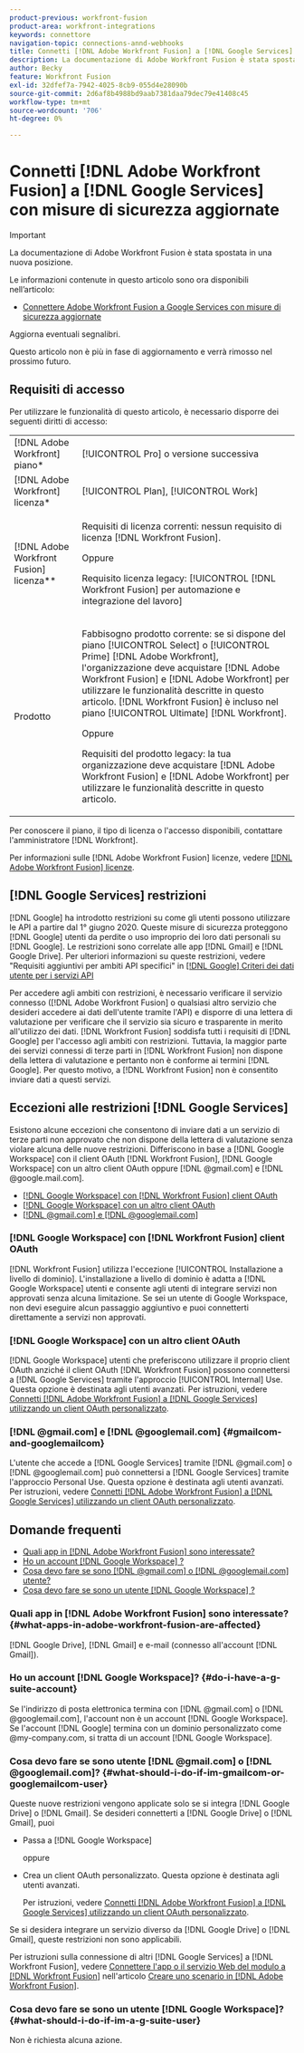 ```yaml
---
product-previous: workfront-fusion
product-area: workfront-integrations
keywords: connettore
navigation-topic: connections-annd-webhooks
title: Connetti [!DNL Adobe Workfront Fusion] a [!DNL Google Services] con misure di sicurezza aggiornate
description: La documentazione di Adobe Workfront Fusion è stata spostata in una nuova posizione. Questo articolo è stato dichiarato obsoleto, ma contiene un collegamento al nuovo articolo che descrive questa funzionalità.
author: Becky
feature: Workfront Fusion
exl-id: 32dfef7a-7942-4025-8cb9-055d4e28090b
source-git-commit: 2d6af8b4988bd9aab7381daa79dec79e41408c45
workflow-type: tm+mt
source-wordcount: '706'
ht-degree: 0%

---
```


# Connetti [!DNL Adobe Workfront Fusion] a [!DNL Google Services] con misure di sicurezza aggiornate

>[!IMPORTANT]
>
>La documentazione di Adobe Workfront Fusion è stata spostata in una nuova posizione.
>
>Le informazioni contenute in questo articolo sono ora disponibili nell’articolo:
>
>* [Connettere Adobe Workfront Fusion a Google Services con misure di sicurezza aggiornate](https://experienceleague.adobe.com/docs/workfront-fusion/using/create-scenarios/connect-to-applications/connect-to-google-with-new-security-measures.html)
>
>Aggiorna eventuali segnalibri.
>
>Questo articolo non è più in fase di aggiornamento e verrà rimosso nel prossimo futuro.

## Requisiti di accesso

Per utilizzare le funzionalità di questo articolo, è necessario disporre dei seguenti diritti di accesso:

<table style="table-layout:auto">
 <col> 
 <col> 
 <tbody> 
  <tr> 
   <td role="rowheader">[!DNL Adobe Workfront] piano*</td> 
   <td> <p>[!UICONTROL Pro] o versione successiva</p> </td> 
  </tr> 
  <tr data-mc-conditions=""> 
   <td role="rowheader">[!DNL Adobe Workfront] licenza*</td> 
   <td> <p>[!UICONTROL Plan], [!UICONTROL Work]</p> </td> 
  </tr> 
  <tr> 
   <td role="rowheader">[!DNL Adobe Workfront Fusion] licenza**</td> 
   <td>
   <p>Requisiti di licenza correnti: nessun requisito di licenza [!DNL Workfront Fusion].</p>
   <p>Oppure</p>
   <p>Requisito licenza legacy: [!UICONTROL [!DNL Workfront Fusion] per automazione e integrazione del lavoro] </p>
   </td> 
  </tr> 
  <tr> 
   <td role="rowheader">Prodotto</td> 
   <td>
   <p>Fabbisogno prodotto corrente: se si dispone del piano [!UICONTROL Select] o [!UICONTROL Prime] [!DNL Adobe Workfront], l'organizzazione deve acquistare [!DNL Adobe Workfront Fusion] e [!DNL Adobe Workfront] per utilizzare le funzionalità descritte in questo articolo. [!DNL Workfront Fusion] è incluso nel piano [!UICONTROL Ultimate] [!DNL Workfront].</p>
   <p>Oppure</p>
   <p>Requisiti del prodotto legacy: la tua organizzazione deve acquistare [!DNL Adobe Workfront Fusion] e [!DNL Adobe Workfront] per utilizzare le funzionalità descritte in questo articolo.</p>
   </td> 
  </tr> 
 </tbody> 
</table>

Per conoscere il piano, il tipo di licenza o l&#39;accesso disponibili, contattare l&#39;amministratore [!DNL Workfront].

Per informazioni sulle [!DNL Adobe Workfront Fusion] licenze, vedere [[!DNL Adobe Workfront Fusion] licenze](../../workfront-fusion/get-started/license-automation-vs-integration.md).

## [!DNL Google Services] restrizioni

[!DNL Google] ha introdotto restrizioni su come gli utenti possono utilizzare le API a partire dal 1° giugno 2020. Queste misure di sicurezza proteggono [!DNL Google] utenti da perdite o uso improprio dei loro dati personali su [!DNL Google]. Le restrizioni sono correlate alle app [!DNL Gmail] e [!DNL Google Drive]. Per ulteriori informazioni su queste restrizioni, vedere &quot;Requisiti aggiuntivi per ambiti API specifici&quot; in [[!DNL Google] Criteri dei dati utente per i servizi API](https://developers.google.com/terms/api-services-user-data-policy#additional_requirements_for_specific_api_scopes)

Per accedere agli ambiti con restrizioni, è necessario verificare il servizio connesso ([!DNL Adobe Workfront Fusion] o qualsiasi altro servizio che desideri accedere ai dati dell&#39;utente tramite l&#39;API) e disporre di una lettera di valutazione per verificare che il servizio sia sicuro e trasparente in merito all&#39;utilizzo dei dati. [!DNL Workfront Fusion] soddisfa tutti i requisiti di [!DNL Google] per l&#39;accesso agli ambiti con restrizioni. Tuttavia, la maggior parte dei servizi connessi di terze parti in [!DNL Workfront Fusion] non dispone della lettera di valutazione e pertanto non è conforme ai termini [!DNL Google]. Per questo motivo, a [!DNL Workfront Fusion] non è consentito inviare dati a questi servizi.

## Eccezioni alle restrizioni [!DNL Google Services]

Esistono alcune eccezioni che consentono di inviare dati a un servizio di terze parti non approvato che non dispone della lettera di valutazione senza violare alcuna delle nuove restrizioni. Differiscono in base a [!DNL Google Workspace] con il client OAuth [!DNL Workfront Fusion], [!DNL Google Workspace] con un altro client OAuth oppure [!DNL @gmail.com] e [!DNL @google.mail.com].

* [[!DNL Google Workspace] con  [!DNL Workfront Fusion] client OAuth](#g-suite-with-workfront-fusion-oauth-client)
* [[!DNL Google Workspace] con un altro client OAuth](#g-suite-with-another-oauth-client)
* [[!DNL @gmail.com] e [!DNL @googlemail.com]](#gmailcom-and-googlemailcom)

### [!DNL Google Workspace] con [!DNL Workfront Fusion] client OAuth

[!DNL Workfront Fusion] utilizza l&#39;eccezione [!UICONTROL Installazione a livello di dominio]. L&#39;installazione a livello di dominio è adatta a [!DNL Google Workspace] utenti e consente agli utenti di integrare servizi non approvati senza alcuna limitazione. Se sei un utente di Google Workspace, non devi eseguire alcun passaggio aggiuntivo e puoi connetterti direttamente a servizi non approvati.

### [!DNL Google Workspace] con un altro client OAuth

[!DNL Google Workspace] utenti che preferiscono utilizzare il proprio client OAuth anziché il client OAuth [!DNL Workfront Fusion] possono connettersi a [!DNL Google Services] tramite l&#39;approccio [!UICONTROL Internal] Use. Questa opzione è destinata agli utenti avanzati. Per istruzioni, vedere [Connetti [!DNL Adobe Workfront Fusion] a [!DNL Google Services] utilizzando un client OAuth personalizzato](../../workfront-fusion/connections/connect-fusion-to-google-using-oauth.md).

### [!DNL @gmail.com] e [!DNL @googlemail.com] {#gmailcom-and-googlemailcom}

L&#39;utente che accede a [!DNL Google Services] tramite [!DNL @gmail.com] o [!DNL @googlemail.com] può connettersi a [!DNL Google Services] tramite l&#39;approccio Personal Use. Questa opzione è destinata agli utenti avanzati. Per istruzioni, vedere [Connetti [!DNL Adobe Workfront Fusion] a [!DNL Google Services] utilizzando un client OAuth personalizzato](../../workfront-fusion/connections/connect-fusion-to-google-using-oauth.md).

## Domande frequenti

* [Quali app in  [!DNL Adobe Workfront Fusion]  sono interessate?](#what-apps-in-adobe-workfront-fusion-are-affected)
* [Ho un account  [!DNL Google Workspace] ?](#do-i-have-a-g-suite-account)
* [Cosa devo fare se sono  [!DNL @gmail.com] o [!DNL @googlemail.com] utente?](#what-should-i-do-if-im-gmailcom-or-googlemailcom-user)
* [Cosa devo fare se sono un utente  [!DNL Google Workspace] ?](#what-should-i-do-if-im-a-g-suite-user)

### Quali app in [!DNL Adobe Workfront Fusion] sono interessate? {#what-apps-in-adobe-workfront-fusion-are-affected}

[!DNL Google Drive], [!DNL Gmail] e e-mail (connesso all&#39;account [!DNL Gmail]).

### Ho un account [!DNL Google Workspace]? {#do-i-have-a-g-suite-account}

Se l&#39;indirizzo di posta elettronica termina con [!DNL @gmail.com] o [!DNL @googlemail.com], l&#39;account non è un account [!DNL Google Workspace]. Se l&#39;account [!DNL Google] termina con un dominio personalizzato come @my-company.com, si tratta di un account [!DNL Google Workspace].

### Cosa devo fare se sono utente [!DNL @gmail.com] o [!DNL @googlemail.com]? {#what-should-i-do-if-im-gmailcom-or-googlemailcom-user}

Queste nuove restrizioni vengono applicate solo se si integra [!DNL Google Drive] o [!DNL Gmail]. Se desideri connetterti a [!DNL Google Drive] o [!DNL Gmail], puoi

* Passa a [!DNL Google Workspace]

  oppure

* Crea un client OAuth personalizzato. Questa opzione è destinata agli utenti avanzati.

  Per istruzioni, vedere [Connetti [!DNL Adobe Workfront Fusion] a [!DNL Google Services] utilizzando un client OAuth personalizzato](../../workfront-fusion/connections/connect-fusion-to-google-using-oauth.md).

Se si desidera integrare un servizio diverso da [!DNL Google Drive] o [!DNL Gmail], queste restrizioni non sono applicabili.

Per istruzioni sulla connessione di altri [!DNL Google Services] a [!DNL Workfront Fusion], vedere [Connettere l&#39;app o il servizio Web del modulo a  [!DNL Workfront Fusion]](../../workfront-fusion/scenarios/create-a-scenario.md#connect) nell&#39;articolo [Creare uno scenario in [!DNL Adobe Workfront Fusion]](../../workfront-fusion/scenarios/create-a-scenario.md).

### Cosa devo fare se sono un utente [!DNL Google Workspace]? {#what-should-i-do-if-im-a-g-suite-user}

Non è richiesta alcuna azione.
